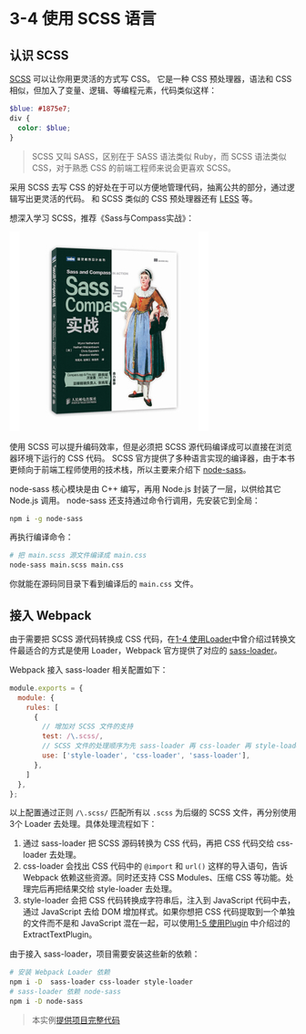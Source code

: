 3-4 使用 SCSS 语言
==============

认识 SCSS
-------

[SCSS](http://sass-lang.com) 可以让你用更灵活的方式写 CSS。 它是一种 CSS 预处理器，语法和 CSS 相似，但加入了变量、逻辑、等编程元素，代码类似这样：

```scss
$blue: #1875e7;　
div {
  color: $blue;
}

```

> SCSS 又叫 SASS，区别在于 SASS 语法类似 Ruby，而 SCSS 语法类似 CSS，对于熟悉 CSS 的前端工程师来说会更喜欢 SCSS。

采用 SCSS 去写 CSS 的好处在于可以方便地管理代码，抽离公共的部分，通过逻辑写出更灵活的代码。 和 SCSS 类似的 CSS 预处理器还有 [LESS](http://lesscss.org) 等。

想深入学习 SCSS，推荐《Sass与Compass实战》：

[![](img/rBEbRlNrEikIAAAAAAWkTy4WIEwAAANFwMiR2wABaRn525.jpg)](http://union-click.jd.com/jdc?d=MDHQeE)

使用 SCSS 可以提升编码效率，但是必须把 SCSS 源代码编译成可以直接在浏览器环境下运行的 CSS 代码。 SCSS 官方提供了多种语言实现的编译器，由于本书更倾向于前端工程师使用的技术栈，所以主要来介绍下 [node-sass](https://github.com/sass/node-sass)。

node-sass 核心模块是由 C++ 编写，再用 Node.js 封装了一层，以供给其它 Node.js 调用。 node-sass 还支持通过命令行调用，先安装它到全局：

```bash
npm i -g node-sass

```

再执行编译命令：

```bash
# 把 main.scss 源文件编译成 main.css
node-sass main.scss main.css

```

你就能在源码同目录下看到编译后的 `main.css` 文件。

接入 Webpack
----------

由于需要把 SCSS 源代码转换成 CSS 代码，在[1-4 使用Loader](../1入门/1-4使用Loader.html)中曾介绍过转换文件最适合的方式是使用 Loader，Webpack 官方提供了对应的 [sass-loader](https://github.com/webpack-contrib/sass-loader)。

Webpack 接入 sass-loader 相关配置如下：

```js
module.exports = {
  module: {
    rules: [
      {
        // 增加对 SCSS 文件的支持
        test: /\.scss/,
        // SCSS 文件的处理顺序为先 sass-loader 再 css-loader 再 style-loader
        use: ['style-loader', 'css-loader', 'sass-loader'],
      },
    ]
  },
};

```

以上配置通过正则 `/\.scss/` 匹配所有以 `.scss` 为后缀的 SCSS 文件，再分别使用3个 Loader 去处理。具体处理流程如下：

1.  通过 sass-loader 把 SCSS 源码转换为 CSS 代码，再把 CSS 代码交给 css-loader 去处理。
2.  css-loader 会找出 CSS 代码中的 `@import` 和 `url()` 这样的导入语句，告诉 Webpack 依赖这些资源。同时还支持 CSS Modules、压缩 CSS 等功能。处理完后再把结果交给 style-loader 去处理。
3.  style-loader 会把 CSS 代码转换成字符串后，注入到 JavaScript 代码中去，通过 JavaScript 去给 DOM 增加样式。如果你想把 CSS 代码提取到一个单独的文件而不是和 JavaScript 混在一起，可以使用[1-5 使用Plugin](../1入门/1-5使用Plugin.html) 中介绍过的 ExtractTextPlugin。

由于接入 sass-loader，项目需要安装这些新的依赖：

```bash
# 安装 Webpack Loader 依赖
npm i -D  sass-loader css-loader style-loader
# sass-loader 依赖 node-sass
npm i -D node-sass

```

> 本实例<a href="../zip/3-4使用SCSS语言.zip" target="_blank">提供项目完整代码</a>